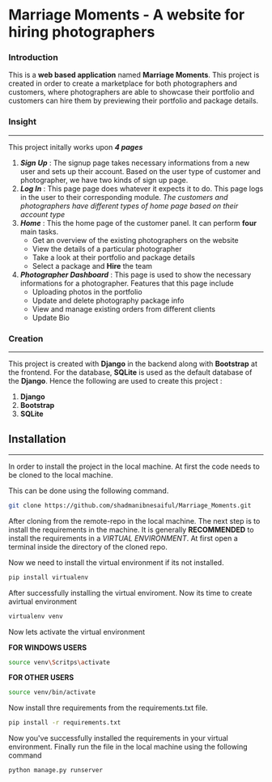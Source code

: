 # Marriage Moments - A website for hiring photographers

### Introduction
This is a **web based application** named **Marriage Moments**. This project is created in order to create a marketplace for both photographers and customers, where photographers are able to showcase their portfolio and customers can hire them by previewing their portfolio and package details.

### Insight
---
This project initally works upon ***4 pages*** 
1. ***Sign Up*** : The signup page takes necessary informations from a new user and sets up their account. Based on the user type of customer and photographer, we have two kinds of sign up page.
2. ***Log In*** :   This page page does whatever it expects it to do. This page logs in the user to their corresponding module. *The customers and photographers have different types of home page based on their account type*
3. ***Home*** : This the home page of the customer panel. It can perform **four** main tasks.
    * Get an overview of the existing photographers on the website
    * View the details of a particular photographer
    * Take a look at their portfolio and package details
    * Select a package and **Hire** the team
4. ***Photographer Dashboard*** : This page is used to show the necessary informations for a photographer. Features that this page include
    * Uploading photos in the portfolio
    * Update and delete photography package info
    * View and manage existing orders from different clients
    * Update Bio



### Creation
---
This project is created with **Django** in the backend along with **Bootstrap** at the frontend. For the database, **SQLite** is used as the default database of the **Django**. Hence the following are used to create this project :

1. **Django**
2. **Bootstrap**
3. **SQLite**


## **Installation**
---
In order to install the project in the local machine. At first the code needs to be cloned to the local machine.

This can be done using the following command.
``` bash
git clone https://github.com/shadmanibnesaiful/Marriage_Moments.git
```

After cloning from the remote-repo in the local machine. The next step is to install the requirements in the machine. It is generally **RECOMMENDED** to install the requirements in a *VIRTUAL ENVIRONMENT*. At first open a terminal inside the directory of the cloned repo.

Now we need to install the virtual environment if its not installed. 
``` bash
pip install virtualenv
```
After successfully installing the virtual enviroment. Now its time to create avirtual environment

``` bash
virtualenv venv
```

Now lets activate the virtual environment

**FOR WINDOWS USERS**
``` bash
source venv\Scritps\activate
```

**FOR OTHER USERS**
``` bash
source venv/bin/activate
```
Now install thre requirements from the requirements.txt file.
``` bash
pip install -r requirements.txt
```

Now you've successfully installed the requirements in your virtual environment. Finally run the file in the local machine using the following command

``` bash
python manage.py runserver
```